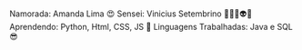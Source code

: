 Namorada: Amanda Lima 😍
Sensei: Vinicius Setembrino 🐱‍👤👾👽👻
Aprendendo: Python, Html, CSS, JS 🧠
Linguagens Trabalhadas: Java e SQL 😎